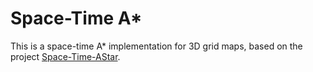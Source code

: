 # Space-Time A*
This is a space-time A* implementation for 3D grid maps, based on the project [Space-Time-AStar](https://github.com/GavinPHR/Space-Time-AStar.git).
